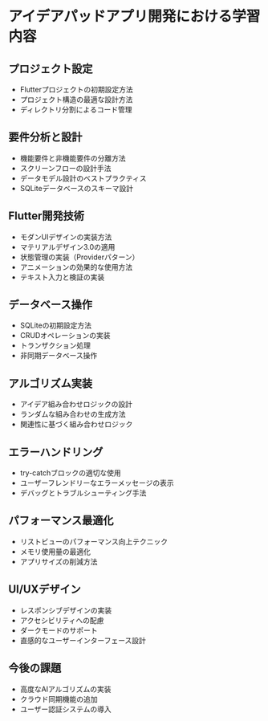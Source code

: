 # アイデアパッドアプリ開発における学習内容

## プロジェクト設定
- Flutterプロジェクトの初期設定方法
- プロジェクト構造の最適な設計方法
- ディレクトリ分割によるコード管理

## 要件分析と設計
- 機能要件と非機能要件の分離方法
- スクリーンフローの設計手法
- データモデル設計のベストプラクティス
- SQLiteデータベースのスキーマ設計

## Flutter開発技術
- モダンUIデザインの実装方法
- マテリアルデザイン3.0の適用
- 状態管理の実装（Providerパターン）
- アニメーションの効果的な使用方法
- テキスト入力と検証の実装

## データベース操作
- SQLiteの初期設定方法
- CRUDオペレーションの実装
- トランザクション処理
- 非同期データベース操作

## アルゴリズム実装
- アイデア組み合わせロジックの設計
- ランダムな組み合わせの生成方法
- 関連性に基づく組み合わせロジック

## エラーハンドリング
- try-catchブロックの適切な使用
- ユーザーフレンドリーなエラーメッセージの表示
- デバッグとトラブルシューティング手法

## パフォーマンス最適化
- リストビューのパフォーマンス向上テクニック
- メモリ使用量の最適化
- アプリサイズの削減方法

## UI/UXデザイン
- レスポンシブデザインの実装
- アクセシビリティへの配慮
- ダークモードのサポート
- 直感的なユーザーインターフェース設計

## 今後の課題
- 高度なAIアルゴリズムの実装
- クラウド同期機能の追加
- ユーザー認証システムの導入 